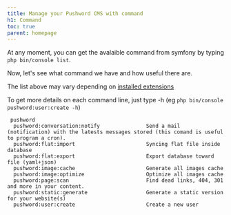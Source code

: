 ```yaml
---
title: Manage your Pushword CMS with command
h1: Command
toc: true
parent: homepage
---
```


At any moment, you can get the avalaible command from symfony by typing `php bin/console list`.

Now, let's see what command we have and how useful there are.

The list above may vary depending on [installed extensions](extensions)

To get more details on each command line, just type -h (eg `php bin/console pushword:user:create -h`)

```shell
 pushword
  pushword:conversation:notify               Send a mail (notification) with the latests messages stored (this comand is useful to program a cron).
  pushword:flat:import                       Syncing flat file inside database
  pushword:flat:export                       Export database toward file (yaml+json)
  pushword:image:cache                       Generate all images cache
  pushword:image:optimize                    Optimize all images cache
  pushword:page:scan                         Find dead links, 404, 301 and more in your content.
  pushword:static:generate                   Generate a static version for your website(s)
  pushword:user:create                       Create a new user
```
